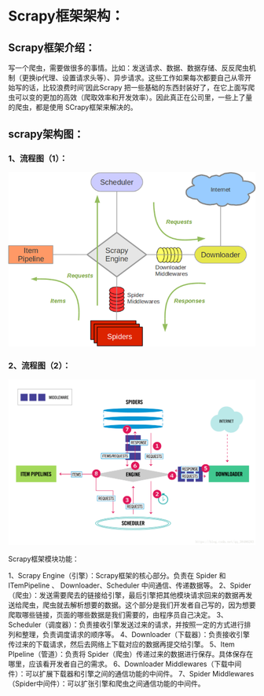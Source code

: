 # Scrapy框架架构：

## Scrapy框架介绍：

写一个爬虫，需要做很多的事情。比如：发送请求、数据、数据存储、反反爬虫机制（更换ip代理、设置请求头等）、异步请求。这些工作如果每次都要自己从零开始写的话，比较浪费时间’因此Scrapy 把一些基础的东西封装好了，在它上面写爬虫可以变的更加的高效（爬取效率和开发效率）。因此真正在公司里，一些上了量的爬虫，都是使用 SCrapy框架来解决的。

## scrapy架构图：

### 1、流程图（1）：

![1-1.png](images/1、框架架构.md-0.PNG)

### 2、流程图（2）：

![1-2.png](images/1、框架架构.md-1.PNG)

Scrapy框架模块功能：

1、Scrapy Engine（引擎）：Scrapy框架的核心部分。负责在 Spider 和ITemPipeline 、 Downloader、Scheduler 中间通信、传递数据等。
2、Spider（爬虫）：发送需要爬去的链接给引擎，最后引擎把其他模块请求回来的数据再发送给爬虫，爬虫就去解析想要的数据。这个部分是我们开发者自己写的，因为想要爬取哪些链接，页面的哪些数据是我们需要的，由程序员自己决定。
3、Scheduler（调度器）：负责接收引擎发送过来的请求，并按照一定的方式进行排列和整理，负责调度请求的顺序等。
4、Downloader（下载器）：负责接收引擎传过来的下载请求，然后去网络上下载对应的数据再提交给引擎。
5、Item PIpeline（管道）：负责将 Spider（爬虫）传递过来的数据进行保存。具体保存在哪里，应该看开发者自己的需求。
6、Downloader Middlewares（下载中间件）：可以扩展下载器和引擎之间的通信功能的中间件。
7、Spider Middlewares（Spider中间件）：可以扩张引擎和爬虫之间通信功能的中间件。